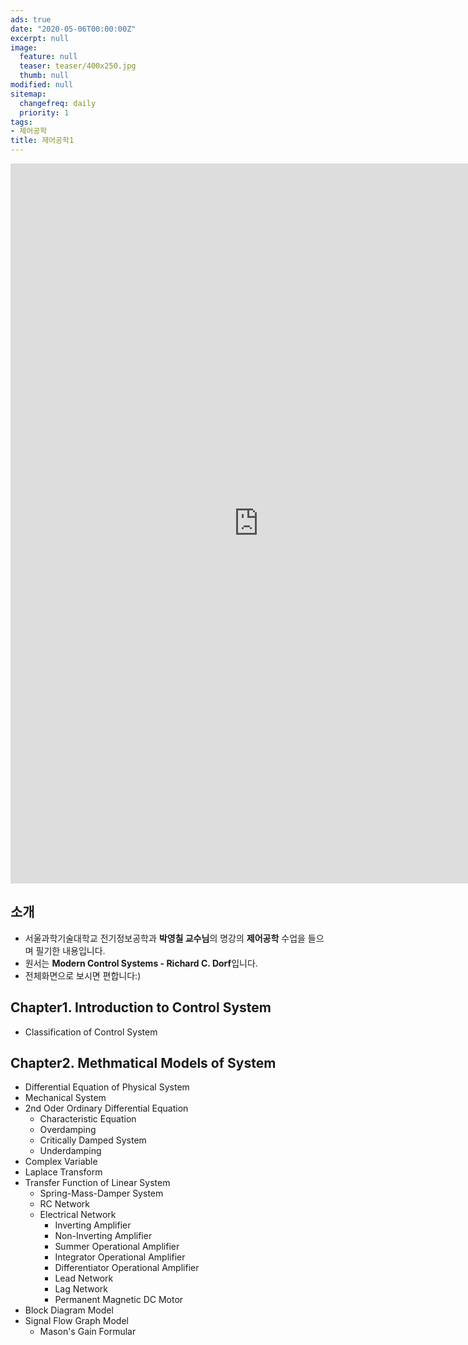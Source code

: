```yaml
---
ads: true
date: "2020-05-06T00:00:00Z"
excerpt: null
image:
  feature: null
  teaser: teaser/400x250.jpg
  thumb: null
modified: null
sitemap:
  changefreq: daily
  priority: 1
tags:
- 제어공학
title: 제어공학1
---
```


<iframe src="https://docs.google.com/presentation/d/e/2PACX-1vR-UMl3-vsSwHO5lxGfViA22Lxlz-OSSNazXeZIHchBr02ukrP76tXQwISaKaBM2A/embed?start=true&loop=true&delayms=60000" frameborder="0" width="793" height="1152" allowfullscreen="true" mozallowfullscreen="true" webkitallowfullscreen="true"></iframe>

## 소개
* 서울과학기술대학교 전기정보공학과 **박영칠 교수님**의 명강의 **제어공학** 수업을 들으며 필기한 내용입니다.
* 원서는 **Modern Control Systems - Richard C. Dorf**입니다.
* 전체화면으로 보시면 편합니다:)

## Chapter1. Introduction to Control System
* Classification of Control System

## Chapter2. Methmatical Models of System
* Differential Equation of Physical System
* Mechanical System
* 2nd Oder Ordinary Differential Equation
  - Characteristic Equation
  - Overdamping
  - Critically Damped System
  - Underdamping
* Complex Variable
* Laplace Transform
* Transfer Function of Linear System
  - Spring-Mass-Damper System
  - RC Network
  - Electrical Network
    + Inverting Amplifier
    + Non-Inverting Amplifier
    + Summer Operational Amplifier
    + Integrator Operational Amplifier
    + Differentiator Operational Amplifier
    + Lead Network
    + Lag Network
    + Permanent Magnetic DC Motor
* Block Diagram Model
* Signal Flow Graph Model
  - Mason's Gain Formular
  